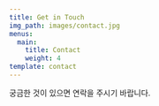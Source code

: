 ```yaml
---
title: Get in Touch
img_path: images/contact.jpg
menus:
  main:
    title: Contact
    weight: 4
template: contact
---
```

궁금한 것이 있으면 연락을 주시기 바랍니다.